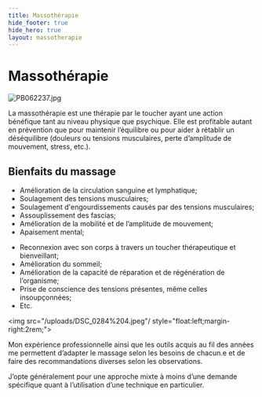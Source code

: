 ```yaml
---
title: Massothérapie
hide_footer: true
hide_hero: true
layout: massotherapie
---
```



# Massothérapie

![PB062237.jpg](/uploads/PB062237.jpg)


La massothérapie est une thérapie par le toucher ayant une action bénéfique tant au niveau physique que psychique.
Elle est profitable autant en prévention que pour maintenir l’équilibre ou pour aider à rétablir un déséquilibre (douleurs ou tensions musculaires, perte d’amplitude de mouvement, stress, etc.).

## Bienfaits du massage

<div class="row">
<div class="col">
<ul>
<li>Amélioration de la circulation sanguine et lymphatique;</li>
<li>Soulagement des tensions musculaires;</li>
<li>Soulagement d'engourdissements causés par des tensions   musculaires;</li>
<li>Assouplissement des fascias;</li>
<li>Amélioration de la mobilité et de l’amplitude de mouvement;</li>
<li>Apaisement mental;</li>
</ul>
</div>
<div class="col">
<ul>
<li>Reconnexion avec son corps à travers un toucher thérapeutique et bienveillant;</li>
<li>Amélioration du sommeil;</li>
<li>Amélioration de la capacité de réparation et de régénération de l’organisme;</li>
<li>Prise de conscience des tensions présentes, même celles insoupçonnées;</li>
<li>Etc.</li>
</ul>
</div>
</div>


<img src="/uploads/DSC_0284%204.jpeg"/ style="float:left;margin-right:2rem;">

<p>Mon expérience professionnelle ainsi que les outils acquis au fil des années me permettent d’adapter le massage selon les besoins de chacun.e et de faire des recommandations diverses selon les observations.</p>

<p>J’opte généralement pour une approche mixte à moins d’une demande spécifique quant à l’utilisation d’une technique en particulier.</p>
